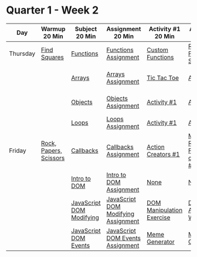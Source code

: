 # Quarter 1 - Week 2

<table style="width: 100%">
  <thead>
    <tr>
      <th>Day</th>
      <th>Warmup 20 Min</th>
      <th>Subject 20 Min</th>
      <th>Assignment 20 Min</th>
      <th>Activity #1 20 Min</th>
      <th>Activity #2 20 Min</th>
      <th>Supplemental #1</th>
      <th>Supplemental #2</th>
      <th>Supplemental #3</th>
    </tr>
  </thead>
  <tbody>
    <tr>
      <td>Thursday</td>
      <td><a href="https://www.codewars.com/kata/60908bc1d5811f0025474291">Find Squares</a>
      </td>
      <td><a href="#">Functions</a>
      </td>
      <td><a href="#">Functions Assignment</a>
      </td>
      <td><a href="#">Custom Functions</a></td>
      <td><a href="#">Rock, Paper, Scissors</a></td>
      </td>
       <td><a href="https://developer.mozilla.org/en-US/docs/Web/JavaScript/Reference/Global_Objects/Function">Functions MDN</a>
      </td>
       <td><a href="https://www.freecodecamp.org/news/what-are-functions-in-javascript-a-beginners-guide/">What are functions in JavaScript</a>
      </td>
       <td><a href="https://eloquentjavascript.net/03_functions.html">Chapter 3 - Eloquent JavaScript</a>
      </td>
    </tr>
     <tr>
     <td></td>
        <td></td>
      <td><a href="#">Arrays</a>
      </td>
      <td><a href="#">Arrays Assignment</a>
      </td>
       <td><a href="#">Tic Tac Toe</a></td>
      <td><a href="#">Activity #2</a></td>
      </td>
       <td><a href="https://developer.mozilla.org/en-US/docs/Web/JavaScript/Reference/Global_Objects/Array">Array MDN</a>
      </td>
       <td><a href="https://www.freecodecamp.org/news/tag/arrays/">Arrays Free Code Camp</a>
      </td>
       <td><a href="https://eloquentjavascript.net/06_object.html">Chapter 6 - Eloquent JavaScript</a>
      </td>
    </tr>
    <tr>
      <td></td>
        <td></td>
      <td><a href="#">Objects</a>
      </td>
      <td><a href="#">Objects Assignment</a>
      </td>
       <td><a href="#">Activity #1</a></td>
      <td><a href="#">Activity #2</a></td>
      </td>
         <td><a href="https://developer.mozilla.org/en-US/docs/Web/JavaScript/Reference/Global_Objects/Object">Object MDN</a>
      </td>
       <td><a href="https://www.freecodecamp.org/news/tag/object/">Objects Free Code Camp</a>
      </td>
       <td><a href="https://eloquentjavascript.net/06_object.html">Chapter 6 - Eloquent JavaScript</a>
      </td>
    </tr>
    <tr>
      <td></td>
        <td></td>
      <td><a href="#">Loops</a>
      </td>
      <td><a href="#">Loops Assignment</a>
      </td>
       <td><a href="#">Activity #1</a></td>
      <td><a href="#">Activity #2</a></td>
      </td>
       <td><a href="#">Supplemental Link #1</a>
      </td>
       <td><a href="#">Supplemental Link #2</a>
      </td>
       <td><a href="#">Supplemental Link #3</a>
      </td>
    </tr>
    <tr>
      <td>Friday</td>
      <td><a href="#">Rock, Papers, Scissors</a>
      </td>
      <td><a href="#">Callbacks</a>
      </td>
      <td><a href="#">Callbacks Assignment</a>
      </td>
       <td><a href="#">Action Creators #1</a></td>
      <td><a href="#">Map, Reduce, Filter with callbacks #2</a></td>
      </td>
       <td><a href="#">Supplemental Link #1</a>
      </td>
       <td><a href="#">Supplemental Link #2</a>
      </td>
       <td><a href="#">Supplemental Link #3</a>
      </td>
    </tr>
    <tr>
      <td></td>
        <td></td>
      <td><a href="#">Intro to DOM</a>
      </td>
      <td><a href="#">Intro to DOM Assignment</a>
      </td>
       <td><a href="#">None</a></td>
      <td><a href="#">None</a></td>
      </td>
       <td><a href="https://developer.mozilla.org/en-US/docs/Web/API/Document_Object_Model/Introduction">Intro to DOM MDN</a>
      </td>
       <td><a href="#">Supplemental Link #2</a>
      </td>
       <td><a href="#">Supplemental Link #3</a>
      </td>
    </tr>
    <tr>
      <td></td>
        <td></td>
      <td><a href="#">JavaScript DOM Modifying</a>
      </td>
      <td><a href="#">JavaScript DOM Modifying Assignment</a>
      </td>
       <td><a href="#">DOM Manipulation Exercise</a></td>
      <td><a href="#">Dynamically Add Card to Web Page</a></td>
      </td>
       <td><a href="https://stackoverflow.com/questions/47945659/using-innerhtml-and-what-are-security-concerns">InnerHTML Security Issue Stack Overflow</a>
      </td>
       <td><a href="#">Supplemental Link #2</a>
      </td>
       <td><a href="#">Supplemental Link #3</a>
      </td>
    </tr>
    <tr>
      <td></td>
        <td></td>
      <td><a href="#">JavaScript DOM Events</a>
      </td>
      <td><a href="#">JavaScript DOM Events Assignment</a>
      </td>
       <td><a href="#">Meme Generator</a></td>
      <td><a href="#">Memory Game</a></td>
      </td>
       <td><a href="#">Supplemental Link #1</a>
      </td>
       <td><a href="#">Supplemental Link #2</a>
      </td>
       <td><a href="#">Supplemental Link #3</a>
      </td>
    </tr>
  </tbody>
</table>

